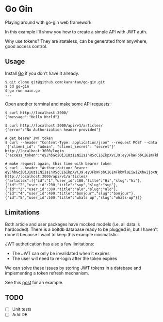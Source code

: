 # Go Gin
Playing around with go-gin web framework

In this example I'll show you how to create a simple API with JWT auth.

Why use tokens?
They are stateless, can be generated from anywhere, good access control.

## Usage

Install [Go](https://go.dev/doc/install) if you don't have it already.

```
$ git clone git@github.com:karantan/go-gin.git
$ cd go-gin
$ go run main.go
...
```

Open another terminal and make some API requests:

```
$ curl http://localhost:3000/
{"message":"Hello World"}

$ curl http://localhost:3000/api/v1/articles/
{"error":"No Authorization header provided"}

# get bearer JWT token
$ curl --header "Content-Type: application/json" --request POST --data '{"client_id": "admin", "client_secret": "secret"}' http://localhost:3000/login
{"access_token":"eyJhbGciOiJIUzI1NiIsInR5cCI6IkpXVCJ9.eyJFbWFpbCI6ImFkbWluIiwiZXhwIjoxNjQ4MTI5ODY1fQ.GU8ZT57XMIrYYCbfUZUEg3c_brKvcwqo7oT8CtiTHRw","refresh_token":"eyJhbGciOiJIUzI1NiIsInR5cCI6IkpXVCJ9.eyJFbWFpbCI6IiIsImV4cCI6MTY0ODY0ODI2NX0.3MMAmXHXoN0sIs52j_g59jP453G2hQQqTCQPi9gcDcA","token_type":"Bearer","expires_in":86400}

# make request again, this time with bearer token
$ curl --header "Authorization: Bearer eyJhbGciOiJIUzI1NiIsInR5cCI6IkpXVCJ9.eyJFbWFpbCI6ImFkbWluIiwiZXhwIjoxNjQ4MTI5ODY1fQ.GU8ZT57XMIrYYCbfUZUEg3c_brKvcwqo7oT8CtiTHRw" http://localhost:3000/api/v1/articles/
{"articles":[{"id":"1","user_id":100,"title":"Hi","slug":"hi"},{"id":"2","user_id":200,"title":"sup","slug":"sup"},{"id":"3","user_id":300,"title":"alo","slug":"alo"},{"id":"4","user_id":400,"title":"bonjour","slug":"bonjour"},{"id":"5","user_id":500,"title":"whats up","slug":"whats-up"}]}
```

## Limitations

Both article and user packages have mocked models (i.e. all data is hardcoded). There
is a boltdb database ready to be plugged in, but I haven't done it because I want to
keep this example minimalistic.

JWT authetication has also a few limitations:
- The JWT can only be invalidated when it expires
- The user will need to re-login after the token expires

We can solve these issues by storing JWT tokens in a database and implementing a token
refresh mechanism.

See this [post](https://learn.vonage.com/blog/2020/03/13/using-jwt-for-authentication-in-a-golang-application-dr/)
for an example.

## TODO

- [ ] Unit tests
- [ ] Add DB
